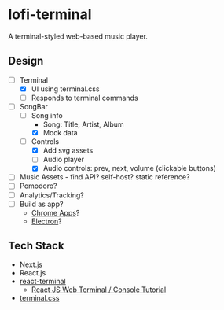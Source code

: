 # lofi-terminal

A terminal-styled web-based music player.

## Design

- [ ] Terminal
    - [x] UI using terminal.css
    - [ ] Responds to terminal commands
- [ ] SongBar
    - [ ] Song info
        - Song: Title, Artist, Album
        - [x] Mock data
    - [ ] Controls
        - [x] Add svg assets
        - [ ] Audio player
        - [x] Audio controls: prev, next, volume (clickable buttons)
- [ ] Music Assets - find API? self-host? static reference?
- [ ] Pomodoro?
- [ ] Analytics/Tracking?
- [ ] Build as app?
    - [Chrome Apps](https://developer.chrome.com/docs/apps/overview)?
    - [Electron](https://www.electronjs.org/)?

## Tech Stack

- Next.js
- React.js
- [react-terminal](https://github.com/bony2023/react-terminal)
    - [React JS Web Terminal / Console Tutorial](https://www.youtube.com/watch?v=HVVNR96GhPk)
- [terminal.css](https://github.com/Gioni06/terminal.css/)